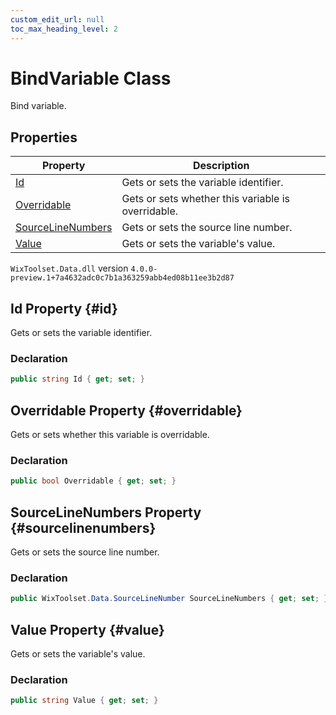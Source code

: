 ```yaml
---
custom_edit_url: null
toc_max_heading_level: 2
---
```

# BindVariable Class
Bind variable.
## Properties
| Property | Description |
| ------ | ----------- |
| [Id](#id) | Gets or sets the variable identifier. |
| [Overridable](#overridable) | Gets or sets whether this variable is overridable. |
| [SourceLineNumbers](#sourcelinenumbers) | Gets or sets the source line number. |
| [Value](#value) | Gets or sets the variable's value. |
`WixToolset.Data.dll` version `4.0.0-preview.1+7a4632adc0c7b1a363259abb4ed08b11ee3b2d87`
## Id Property {#id}
Gets or sets the variable identifier.
### Declaration
```cs
public string Id { get; set; } 
```
## Overridable Property {#overridable}
Gets or sets whether this variable is overridable.
### Declaration
```cs
public bool Overridable { get; set; } 
```
## SourceLineNumbers Property {#sourcelinenumbers}
Gets or sets the source line number.
### Declaration
```cs
public WixToolset.Data.SourceLineNumber SourceLineNumbers { get; set; } 
```
## Value Property {#value}
Gets or sets the variable's value.
### Declaration
```cs
public string Value { get; set; } 
```
